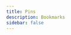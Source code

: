 ```yaml
---
title: Pins
description: Bookmarks
sidebar: false
---
```


<div class="page-full-width">
  <pins-page />
</div>
